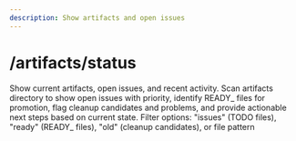```yaml
---
description: Show artifacts and open issues
---
```


# /artifacts/status

<instructions>
Show current artifacts, open issues, and recent activity.
</instructions>

<approach>
Scan artifacts directory to show open issues with priority, identify READY_ files for promotion, flag cleanup candidates and problems, and provide actionable next steps based on current state.
</approach>

<context>
Filter options: "issues" (TODO files), "ready" (READY_ files), "old" (cleanup candidates), or file pattern
</context>
